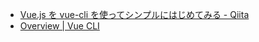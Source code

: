 - [Vue.js を vue-cli を使ってシンプルにはじめてみる - Qiita](https://qiita.com/567000/items/dde495d6a8ad1c25fa43)
- [Overview | Vue CLI](https://cli.vuejs.org/guide/#cli-service)